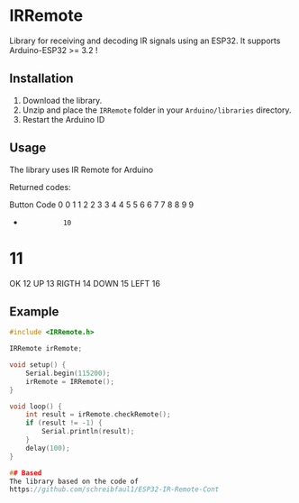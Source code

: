 # IRRemote

Library for receiving and decoding IR signals using an ESP32.
It supports Arduino-ESP32 >= 3.2 !

## Installation

1. Download the library.
2. Unzip and place the `IRRemote` folder in your `Arduino/libraries` directory.
3. Restart the Arduino ID

## Usage

The library uses IR Remote for Arduino

Returned codes:

Button         Code
0               0
1               1
2               2
3               3
4               4
5               5
6               6
7               7
8               8
9               9
*               10
#               11
OK              12
UP              13
RIGTH           14
DOWN            15
LEFT            16

## Example

```cpp
#include <IRRemote.h>

IRRemote irRemote;

void setup() {
    Serial.begin(115200);
    irRemote = IRRemote();
}

void loop() {
    int result = irRemote.checkRemote();
    if (result != -1) {
        Serial.println(result);
    }
    delay(100);
}

## Based
The library based on the code of
https://github.com/schreibfaul1/ESP32-IR-Remote-Cont

